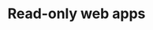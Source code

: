 ---
layout: bookmark
title: Read-only web apps
tags:
  - Bookmarks
  - JavaScript
created: '2023-04-20T13:09:07.200Z'
link: https://adactio.com/journal/20113
id: 560412342
excerpt: >-
  It’s fine to require JavaScript for read/write functionality. But have you
  considered a read-only mode without JavaScript?
image: https://adactio.com/images/photo-300.jpg
---